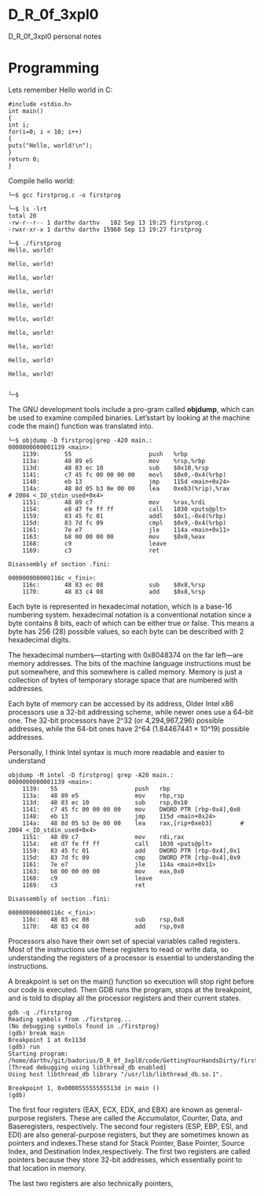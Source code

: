 # D_R_0f_3xpl0
D_R_0f_3xpl0 personal notes
# Programming

Lets remember  Hello world in C:

```code
#include <stdio.h>
int main()
{
int i;
for(i=0; i < 10; i++)
{
puts("Hello, world!\n");
}
return 0;
}
```

Compile hello world:

```shell
└─$ gcc firstprog.c -o firstprog
                                                                                                                 
└─$ ls -lrt
total 20
-rw-r--r-- 1 darthv darthv   102 Sep 13 19:25 firstprog.c
-rwxr-xr-x 1 darthv darthv 15960 Sep 13 19:27 firstprog
                                                                                                                 
└─$ ./firstprog 
Hello, world!

Hello, world!

Hello, world!

Hello, world!

Hello, world!

Hello, world!

Hello, world!

Hello, world!

Hello, world!

Hello, world!

                                                                                                                 
└─$ 

```
The GNU development tools include a pro-gram called **objdump**, which can be used to examine compiled binaries. Let’sstart by looking at the machine code the main() function was translated into.

```shell
└─$ objdump -D firstprog|grep -A20 main.:
0000000000001139 <main>:
    1139:       55                      push   %rbp
    113a:       48 89 e5                mov    %rsp,%rbp
    113d:       48 83 ec 10             sub    $0x10,%rsp
    1141:       c7 45 fc 00 00 00 00    movl   $0x0,-0x4(%rbp)
    1148:       eb 13                   jmp    115d <main+0x24>
    114a:       48 8d 05 b3 0e 00 00    lea    0xeb3(%rip),%rax        # 2004 <_IO_stdin_used+0x4>
    1151:       48 89 c7                mov    %rax,%rdi
    1154:       e8 d7 fe ff ff          call   1030 <puts@plt>
    1159:       83 45 fc 01             addl   $0x1,-0x4(%rbp)
    115d:       83 7d fc 09             cmpl   $0x9,-0x4(%rbp)
    1161:       7e e7                   jle    114a <main+0x11>
    1163:       b8 00 00 00 00          mov    $0x0,%eax
    1168:       c9                      leave
    1169:       c3                      ret

Disassembly of section .fini:

000000000000116c <_fini>:
    116c:       48 83 ec 08             sub    $0x8,%rsp
    1170:       48 83 c4 08             add    $0x8,%rsp

```

Each byte is represented in hexadecimal notation, which is a base-16 numbering system. hexadecimal notation is a conventional notation since a byte contains 8 bits, each of which can be either true or false. This means a byte has 256 (28) possible values, so each byte can be described with 2 hexadecimal digits.

The hexadecimal numbers—starting with 0x8048374 on the far left—are memory addresses. The bits of the machine language instructions must be put somewhere, and this somewhere is called memory. Memory is just a collection of bytes of temporary storage space that are numbered with addresses. 

Each byte of memory can be accessed by its address, 
Older Intel x86 processors use a 32-bit addressing scheme, while newer ones use a 64-bit one. The 32-bit processors have 2^32 (or 4,294,967,296) possible addresses, while the 64-bit ones have 2^64 (1.84467441 × 10^19) possible addresses.

Personally, I think Intel syntax is much more readable and easier to understand
```shell
objdump -M intel -D firstprog| grep -A20 main.:
0000000000001139 <main>:
    1139:	55                   	push   rbp
    113a:	48 89 e5             	mov    rbp,rsp
    113d:	48 83 ec 10          	sub    rsp,0x10
    1141:	c7 45 fc 00 00 00 00 	mov    DWORD PTR [rbp-0x4],0x0
    1148:	eb 13                	jmp    115d <main+0x24>
    114a:	48 8d 05 b3 0e 00 00 	lea    rax,[rip+0xeb3]        # 2004 <_IO_stdin_used+0x4>
    1151:	48 89 c7             	mov    rdi,rax
    1154:	e8 d7 fe ff ff       	call   1030 <puts@plt>
    1159:	83 45 fc 01          	add    DWORD PTR [rbp-0x4],0x1
    115d:	83 7d fc 09          	cmp    DWORD PTR [rbp-0x4],0x9
    1161:	7e e7                	jle    114a <main+0x11>
    1163:	b8 00 00 00 00       	mov    eax,0x0
    1168:	c9                   	leave
    1169:	c3                   	ret

Disassembly of section .fini:

000000000000116c <_fini>:
    116c:	48 83 ec 08          	sub    rsp,0x8
    1170:	48 83 c4 08          	add    rsp,0x8

```

Processors also have their own set of special variables called registers. Most of the instructions use these registers to read or write data, so understanding the registers of a processor is essential to understanding the instructions.


A breakpoint is set on the main() function so execution will stop right before our code is executed. Then GDB runs the program, stops at the breakpoint, and is told to display all the processor registers and their current states.

```shell
gdb -q ./firstprog
Reading symbols from ./firstprog...
(No debugging symbols found in ./firstprog)
(gdb) break main
Breakpoint 1 at 0x113d
(gdb) run
Starting program: /home/darthv/git/badorius/D_R_0f_3xpl0/code/GettingYourHandsDirty/firstprog 
[Thread debugging using libthread_db enabled]
Using host libthread_db library "/usr/lib/libthread_db.so.1".

Breakpoint 1, 0x000055555555513d in main ()
(gdb) 

```
The first four registers (EAX, ECX, EDX, and EBX) are known as general-purpose registers. These are called the Accumulator, Counter, Data, and Baseregisters, respectively.
The second four registers (ESP, EBP, ESI, and EDI) are also general-purpose registers, but they are sometimes known as pointers and indexes.These stand for Stack Pointer, Base Pointer, Source Index, and Destination Index,respectively. The first two registers are called pointers because they store 32-bit
addresses, which essentially point to that location in memory.

The last two registers are also technically pointers,